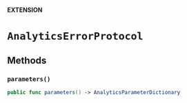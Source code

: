 **EXTENSION**

# `AnalyticsErrorProtocol`

## Methods
### `parameters()`

```swift
public func parameters() -> AnalyticsParameterDictionary
```

